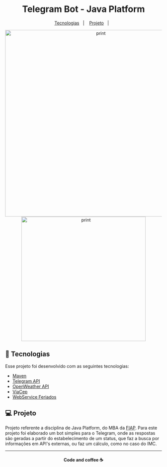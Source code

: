 <h1 align="center">Telegram Bot - Java Platform</h1>
 <p align="center">
   <a href="#-tecnologias">Tecnologias</a>&nbsp;&nbsp;&nbsp;|&nbsp;&nbsp;&nbsp;
   <a href="#-projeto">Projeto</a>&nbsp;&nbsp;&nbsp;|&nbsp;&nbsp;&nbsp;
 </p>

 <p align="center">
    <img alt="print" src="src/assets/print.gif" height="600px">
    <img alt="print" src="src/assets/print.gif" height="400px">
 </p>

 ## :rocket: Tecnologias

 Esse projeto foi desenvolvido com as seguintes tecnologias:

 - [Maven](https://maven.apache.org)
 - [Telegram API](https://core.telegram.org/bots/api)
 - [OpenWeather API](https://openweathermap.org/api)
 - [ViaCep](https://viacep.com.br)
 - [WebService Feriados](https://developers.blogs.sapo.pt/3744.html)

 ## 💻 Projeto

 Projeto referente a disciplina de Java Platform, do MBA da [FIAP](https://www.fiap.com.br/mba/mba-em-full-stack-developer-microservices-cloud-e-iot/). Para este projeto foi elaborado um bot simples para o Telegram, onde as respostas são geradas a partir do estabelecimento de um status, que faz a busca por informações em API's externas, ou faz um cálculo, como no caso do IMC.


 ---
<h4 align="center">
   Code and coffee ☕
</h4>

